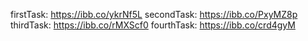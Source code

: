 firstTask: https://ibb.co/ykrNf5L
secondTask: https://ibb.co/PxyMZ8p
thirdTask: https://ibb.co/rMXScf0
fourthTask: https://ibb.co/crd4gyM